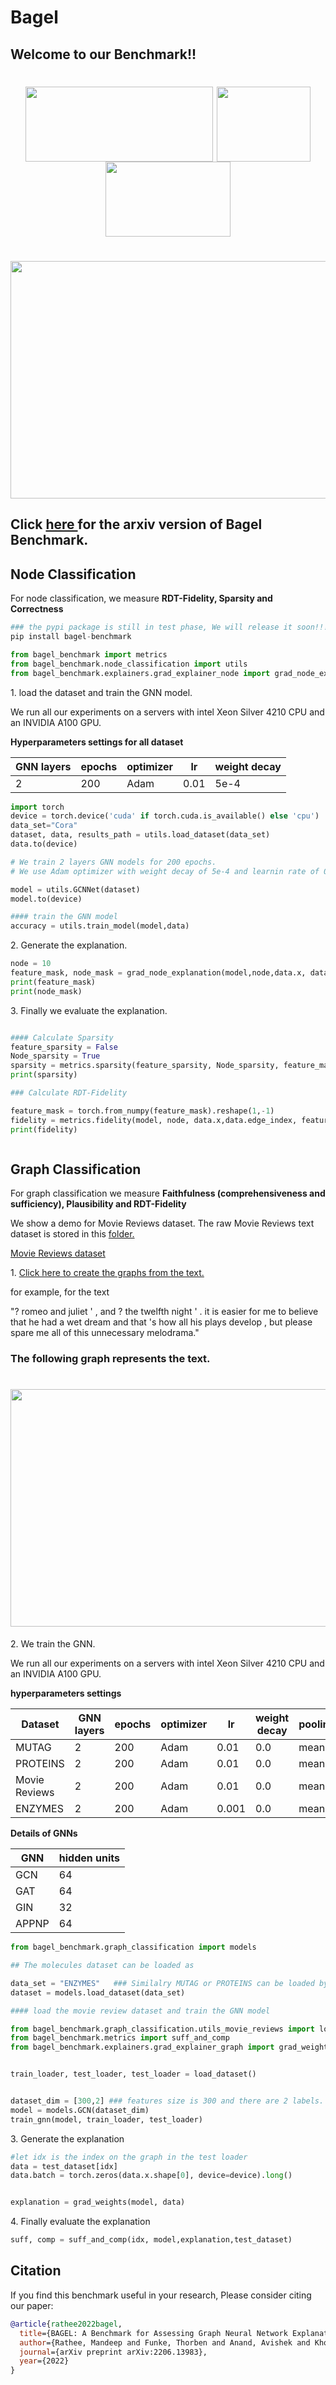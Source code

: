 



<h1>Bagel</h1>
<h2>Welcome to our Benchmark!!</h2>
<h1 style="text-align:center">
<img style="vertical-align:middle" width="300" height="120" src="https://github.com/Mandeep-Rathee/Bagel-benchmark/blob/main/Images/luh_logo.jpg" /> 
<img style="vertical-align:middle" width="150" height="120" src="https://github.com/Mandeep-Rathee/Bagel-benchmark/blob/main/Images/l3s_logo.jpeg" />
<img style="vertical-align:middle" width="200" height="120" src="https://github.com/Mandeep-Rathee/Bagel-benchmark/blob/main/Images/TU_Delft-logo.png" />
</h1>
<h1 style="text-align:center">
<img style="vertical-align:middle" width="900" height="380" src="https://github.com/Mandeep-Rathee/Bagel-benchmark/blob/main/Images/bagel-v21024_1.jpg" />

 </h1>

<h2>  
Click <a href="https://arxiv.org/abs/2206.13983" rel="permalink"> here </a> for the arxiv version of Bagel Benchmark.
</h2>

<h2>Node Classification</h2>

For node classification, we measure **RDT-Fidelity, Sparsity and Correctness**



 
```python
### the pypi package is still in test phase, We will release it soon!!!
pip install bagel-benchmark
```

```python
from bagel_benchmark import metrics
from bagel_benchmark.node_classification import utils
from bagel_benchmark.explainers.grad_explainer_node import grad_node_explanation
```
<p>
 1. load the dataset and train the GNN model.
</p>

We run all our experiments on a servers with intel Xeon Silver 4210 CPU and an INVIDIA A100 GPU.

**Hyperparameters settings for all dataset**

 GNN layers | epochs | optimizer | lr | weight decay | 
 --- | --- | --- |--- |--- |
  2 | 200 | Adam | 0.01 | 5e-4|


```python
import torch
device = torch.device('cuda' if torch.cuda.is_available() else 'cpu')
data_set="Cora"
dataset, data, results_path = utils.load_dataset(data_set)
data.to(device)
```
```python
# We train 2 layers GNN models for 200 epochs. 
# We use Adam optimizer with weight decay of 5e-4 and learnin rate of 0.01. 

model = utils.GCNNet(dataset)
model.to(device)

#### train the GNN model 
accuracy = utils.train_model(model,data)
```
<p> 2. Generate the explanation. </p>

```python
node = 10
feature_mask, node_mask = grad_node_explanation(model,node,data.x, data.edge_index)
print(feature_mask)
print(node_mask)
```
<p>3. Finally we evaluate the explanation.</p>

```python

#### Calculate Sparsity 
feature_sparsity = False
Node_sparsity = True
sparsity = metrics.sparsity(feature_sparsity, Node_sparsity, feature_mask, node_mask)
print(sparsity)

### Calculate RDT-Fidelity

feature_mask = torch.from_numpy(feature_mask).reshape(1,-1)
fidelity = metrics.fidelity(model, node, data.x,data.edge_index, feature_mask=feature_mask)
print(fidelity)



```
<h2>Graph Classification</h2>

For graph classification we measure **Faithfulness (comprehensiveness and sufficiency), Plausibility and RDT-Fidelity**

<a> We show a demo for Movie Reviews dataset.</a>  <a>  The raw Movie Reviews text dataset is stored in this <i class="bi bi-file-earmark-pdf"></i><a href="https://github.com/Mandeep-Rathee/Bagel-benchmark/tree/main/bagel_benchmark/dataset/movie_reviews" rel="permalink">folder.</a> 
</a>

 <p> <i class="bi bi-file-earmark-pdf"></i><a href="https://arxiv.org/pdf/1911.03429.pdf" rel="permalink">Movie Reviews dataset</a> </p>
 
 
 
<p>1. <i class="bi bi-file-earmark-pdf"></i><a href="https://github.com/Mandeep-Rathee/Bagel-benchmark/blob/main/bagel_benchmark/dataset/create_movie_reviews.py" rel="permalink">Click here to create the graphs from the text. </a> </p>
for example, for the text

"? romeo and juliet ' , and ? the twelfth night ' . it is easier for me to believe that he had a wet dream and that 's how all his plays develop , but please spare me all of this unnecessary melodrama."

<h3>The following graph represents the text.</h3>

<h1 style="text-align:center">
<img style="vertical-align:middle" width="900" height="380" src="https://github.com/Mandeep-Rathee/Bagel-benchmark/blob/main/Images/text2graph.jpg" />
 </h1>
<p>2. We train the GNN. </p2>

We run all our experiments on a servers with intel Xeon Silver 4210 CPU and an INVIDIA A100 GPU.


**hyperparameters settings**

 Dataset |GNN layers | epochs | optimizer | lr | weight decay | pooling |
 ---|--- | --- | --- |--- |--- |---|
  MUTAG|2 | 200 | Adam | 0.01 | 0.0|mean|
  PROTEINS |2 | 200 | Adam | 0.01 |0.0 |mean|
  Movie Reviews |2 | 200 | Adam | 0.01 | 0.0 |mean|
  ENZYMES |2 | 200 | Adam | 0.001 | 0.0 |mean|

**Details of GNNs**

 GNN |hidden units | 
 ---|--- |
 GCN| 64 |
 GAT| 64 |
 GIN| 32 |
 APPNP |64|



```python
from bagel_benchmark.graph_classification import models

## The molecules dataset can be loaded as

data_set = "ENZYMES"   ### Similalry MUTAG or PROTEINS can be loaded by replacing data_set="MUTAG" or "PROTEINS"
dataset = models.load_dataset(data_set)
```
 
```python
#### load the movie review dataset and train the GNN model

from bagel_benchmark.graph_classification.utils_movie_reviews import load_dataset, train_gnn
from bagel_benchmark.metrics import suff_and_comp
from bagel_benchmark.explainers.grad_explainer_graph import grad_weights


train_loader, test_loader, test_loader = load_dataset()


dataset_dim = [300,2] ### features size is 300 and there are 2 labels. 
model = models.GCN(dataset_dim)
train_gnn(model, train_loader, test_loader)
```
<p>3. Generate the explanation </p2>

```python
#let idx is the index on the graph in the test loader
data = test_dataset[idx]
data.batch = torch.zeros(data.x.shape[0], device=device).long()


explanation = grad_weights(model, data)

```
<p>4. Finally evaluate the explanation </p2>

```python
suff, comp = suff_and_comp(idx, model,explanation,test_dataset)
```


## Citation

If you find this benchmark useful in your research, Please consider citing our paper:

```BibTeX
@article{rathee2022bagel,
  title={BAGEL: A Benchmark for Assessing Graph Neural Network Explanations},
  author={Rathee, Mandeep and Funke, Thorben and Anand, Avishek and Khosla, Megha},
  journal={arXiv preprint arXiv:2206.13983},
  year={2022}
}
```







